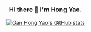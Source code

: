 <div align="center">

  <h3>Hi there 👋 I'm Hong Yao.</h3>

<!--
**ganhongyao/ganhongyao** is a ✨ _special_ ✨ repository because its `README.md` (this file) appears on your GitHub profile.

Here are some ideas to get you started:

- 🔭 I’m currently working on ...
- 🌱 I’m currently learning ...
- 👯 I’m looking to collaborate on ...
- 🤔 I’m looking for help with ...
- 💬 Ask me about ...
- 📫 How to reach me: ...
- 😄 Pronouns: ...
- ⚡ Fun fact: ...
-->
  
[![Gan Hong Yao's GitHub stats](https://github-readme-stats.vercel.app/api?username=ganhongyao&hide=stars&hide_title=true&count_private=true&show_icons=true&theme=buefy&hide_border=true)](https://github.com/anuraghazra/github-readme-stats)
<div>
